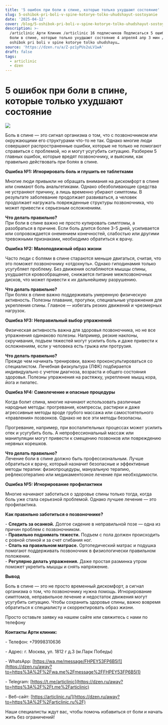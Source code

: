```yaml
---
title: '5 ошибок при боли в спине, которые только ухудшают состояние'
slug: 5-oshibok-pri-boli-v-spine-kotorye-tolko-uhudshayut-sostoyanie
date: '2025-04-12'
cover: /blog/5-oshibok-pri-boli-v-spine-kotorye-tolko-uhudshayut-sostoyanie/cover.jpg
description: >-
  /articlinic Арти Клиник /articlinic 16 подписчиков Подписаться 5 ошибок при
  боли в спине, которые только ухудшают состояние 4 апреля4 апр 3 мин /blog/5
  oshibok pri boli v spine kotorye tolko uhudshayu…
source: 'https://dzen.ru/a/Z-pz1yPUs2uLV1wA'
draft: false
tags:
  - articlinic
  - dzen
---
```


# 5 ошибок при боли в спине, которые только ухудшают состояние

![](/blog/5-oshibok-pri-boli-v-spine-kotorye-tolko-uhudshayut-sostoyanie/img-0.jpg)

Боль в спине — это сигнал организма о том, что с позвоночником или окружающими его структурами что-то не так. Однако многие люди совершают распространенные ошибки, которые не только не помогают справиться с проблемой, но и могут усугубить ситуацию. Разберем 5 главных ошибок, которые вредят позвоночнику, и выясним, как правильно действовать при болях в спине.  
  
**Ошибка №1: Игнорировать боль и глушить ее таблетками**  
  
Многие люди привыкли не обращать внимания на дискомфорт в спине или снимают боль анальгетиками. Однако обезболивающие средства не устраняют причину, а лишь временно убирают симптомы. В результате заболевание продолжает развиваться, а человек продолжает нагружать поврежденные структуры позвоночника, что может привести к серьезным осложнениям.  
  
**Что делать правильно?**  
При боли в спине важно не просто купировать симптомы, а разобраться в причине. Если боль длится более 3-5 дней, усиливается или сопровождается онемением конечностей, слабостью или другими тревожными признаками, необходимо обратиться к врачу.  
  
**Ошибка №2: Малоподвижный образ жизни**  
  
Часто люди с болями в спине стараются меньше двигаться, считая, что это поможет позвоночнику «отдохнуть». Однако гиподинамия только усугубляет проблему. Без движения ослабляются мышцы спины, ухудшается кровообращение, снижается питание межпозвоночных дисков, что может привести к их дальнейшему разрушению.  
  
**Что делать правильно?**  
При болях в спине важно поддерживать умеренную физическую активность. Полезны плавание, прогулки, специальные упражнения для укрепления спины. Главное — избегать резких движений и чрезмерных нагрузок.  
  
**Ошибка №3: Неправильный выбор упражнений**  
  
Физическая активность важна для здоровья позвоночника, но не все упражнения одинаково полезны. Например, резкие наклоны, скручивания, подъем тяжестей могут усилить боль и даже привести к осложнениям, если у человека есть грыжа или протрузия.

  
**Что делать правильно?**  
Прежде чем начинать тренировки, важно проконсультироваться со специалистом. Лечебная физкультура (ЛФК) подбирается индивидуально с учетом диагноза, возраста и общего состояния здоровья. Полезны упражнения на растяжку, укрепление мышц кора, йога и пилатес.  
  
**Ошибка №4: Самолечение и опасные процедуры**  
  
Когда болит спина, многие начинают использовать различные народные методы: прогревания, компрессы, растирки и даже агрессивные методы вроде грубого массажа или самостоятельного «правления» позвонков. Однако не все эти методы безопасны.  
  
Прогревание, например, при воспалительных процессах может усилить отек и усугубить боль. А непрофессиональный массаж или манипуляции могут привести к смещению позвонков или повреждению нервных корешков.  
  
**Что делать правильно?**  
Лечение боли в спине должно быть профессиональным. Лучше обратиться к врачу, который назначит безопасные и эффективные методы терапии: физиопроцедуры, мануальную терапию, рефлексотерапию или медикаментозное лечение при необходимости.  
  
**Ошибка №5: Игнорирование профилактики**  
  
Многие начинают заботиться о здоровье спины только тогда, когда боль уже стала серьезной проблемой. Однако лучшее лечение — это профилактика.  
  
**Как правильно заботиться о позвоночнике?**  
  
\- **Следить за осанкой.** Долгое сидение в неправильной позе — одна из причин проблем с позвоночником.  
\- **Правильно поднимать тяжести.** Подъем с пола должен происходить с ровной спиной и за счет сгибания ног.  
\- **Спать на правильном матрасе.** Ортопедический матрас и подушка помогают поддерживать позвоночник в физиологически правильном положении.  
\- **Регулярно делать упражнения.** Даже простая разминка утром поможет укрепить мышцы и снять напряжение.  
  
**Вывод**  
  
Боль в спине — это не просто временный дискомфорт, а сигнал организма о том, что позвоночнику нужна помощь. Игнорирование симптомов, неправильное лечение и недостаток движения могут усугубить ситуацию. Чтобы сохранить здоровье спины, важно вовремя обратиться к специалисту и скорректировать образ жизни.

  
Просто оставьте заявку на нашем сайте или свяжитесь с нами по телефону

**Контакты Арти клиник:**

\- Телефон: +79998310636

\- Адрес: г. Москва, ул. 1812 г д.3 (м.Парк Победы)

\- WhatsApp: [https://wa.me/message/FHPEY53FP6B5I1](https://dzen.ru/away?to=https%3A%2F%2Fwa.me%2Fmessage%2FFHPEY53FP6B5I1)

\- Telegram: [https://t.me/articlinic](https://dzen.ru/away?to=https%3A%2F%2Ft.me%2Farticlinic)

\- Веб-сайт: [https://articlinic.ru/](https://dzen.ru/away?to=https%3A%2F%2Farticlinic.ru%2F)

Наши специалисты ждут вас, чтобы помочь избавиться от боли и начать жить без ограничений!